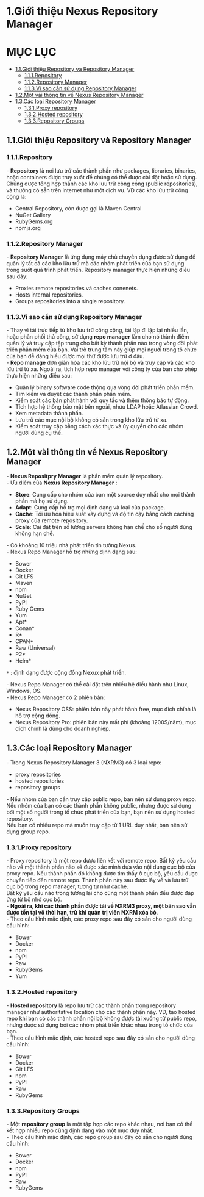 # 1.Giới thiệu Nexus Repository Manager


# MỤC LỤC
  - [1.1.Giới thiệu Repository và Repository Manager](#11giới-thiệu-repository-và-repository-manager)
    - [1.1.1.Repository](#111repository)
    - [1.1.2.Repository Manager](#112repository-manager)
    - [1.1.3.Vì sao cần sử dụng Repository Manager](#113vì-sao-cần-sử-dụng-repository-manager)
  - [1.2.Một vài thông tin về Nexus Repository Manager](#12một-vài-thông-tin-về-nexus-repository-manager)
  - [1.3.Các loại Repository Manager](#13các-loại-repository-manager)
    - [1.3.1.Proxy repository](#131proxy-repository)
    - [1.3.2.Hosted repository](#132hosted-repository)
    - [1.3.3.Repository Groups](#133repository-groups)

## 1.1.Giới thiệu Repository và Repository Manager
### 1.1.1.Repository
\- **Repository** là nơi lưu trữ các thành phần như packages, libraries, binaries, hoặc containers được truy xuất để chúng có thể được cài đặt hoặc sử dụng.  
Chúng được tổng hợp thành các kho lưu trữ công cộng (public repositories), và thường có sẵn trên internet như một dịch vụ. VD các kho lữu trữ công cộng là:  
- Central Repository, còn được gọi là Maven Central
- NuGet Gallery
- RubyGems.org
- npmjs.org

### 1.1.2.Repository Manager
\- **Repository Manager** là ứng dụng máy chủ chuyên dụng được sử dụng để quản lý tất cả các kho lữu trữ mà các nhóm phát triển của bạn sử dụng trong suốt quá trình phát triển. Repository manager thực hiện những điều sau đây:
- Proxies remote repositories và caches conenets.
- Hosts internal repositories.
- Groups repositories into a single repository.

### 1.1.3.Vì sao cần sử dụng Repository Manager
\- Thay vì tải trực tiếp từ kho lưu trữ công cộng, tải lặp đi lặp lại nhiều lần, hoặc phân phối thủ công, sử dụng **repo manager** làm cho nó thành điểm quản lý và truy cập tập trung cho bất kỳ thành phần nào trong vòng đời phát triển phần mềm của bạn. Vai trò trung tâm này giúp mọi người trong tổ chức của bạn dễ dàng hiểu được mọi thứ được lưu trữ ở đâu.  
\- **Repo manage** đơn giản hóa các kho lữu trữ nội bộ và truy cập và các kho lữu trữ từ xa. Ngoài ra, tích hợp repo manager với công ty của bạn cho phép thực hiện những điều sau:
- Quản lý binary software code thông qua vòng đời phát triển phần mềm.
- Tìm kiếm và duyệt các thành phần phần mềm.
- Kiểm soát các bản phát hành với quy tắc và thêm thông báo tự động.
- Tích hợp hệ thống bảo mật bên ngoài, nhưu LDAP hoặc Atlassian Crowd.
- Xem metadata thành phần.
- Lưu trữ các mục nội bộ không có sẵn trong kho lữu trữ từ xa.
- Kiểm soát truy cập bằng cách xác thực và ủy quyền cho các nhóm người dùng cụ thể.

## 1.2.Một vài thông tin về Nexus Repository Manager
\- **Nexus Repositpry Manager** là phần mềm quản lý repository.  
\- Ưu điểm của **Nexus Repository Manager** :  
- **Store**: Cung cấp cho nhóm của bạn một source duy nhất cho mọi thành phần mà họ sử dụng.
- **Adapt**: Cung cấp hỗ trợ mọi định dạng và loại của package.
- **Cache**: Tối ưu hóa hiệu suất xây dựng và độ tin cậy bằng cách caching proxy của remote repository.
- **Scale**: Cài đặt trên số lượng servers không hạn chế  cho số người dùng không hạn chế.

\- Có khoảng 10 triệu nhà phát triển tin tưởng Nexus.  
\- Nexus Repo Manager hỗ trợ những định dạng sau:
- Bower
- Docker
- Git LFS
- Maven
- npm
- NuGet
- PyPI
- Ruby Gems
- Yum
- Apt*
- Conan*
- R*
- CPAN*
- Raw (Universal)
- P2* 
- Helm* 

`*` : định dạng được cộng đồng Nexux phát triển.  

\- Nexus Repo Manager có thể cài đặt trên nhiều hệ điều hành như Linux, Windows, OS.  
\- Nexus Repo Manager có 2 phiên bản:
- Nexus Repository OSS: phiên bản này phát hành free, mục đích chính là hỗ trợ cộng đồng.
- Nexus Repository Pro: phiên bản này mất phí (khoảng 1200$/năm), mục đích chính là dùng cho doanh nghiệp.

## 1.3.Các loại Repository Manager
\- Trong Nexus Repository Manager 3 (NXRM3) có 3 loại repo:
- proxy repositories
- hosted repositories
- repository groups

\- Nếu nhóm của bạn cần truy cập public repo, bạn nên sử dụng proxy repo.  
Nếu nhóm của bạn có các thành phần không public, nhưng được sử dụng bởi một số người trong tổ chức phát triển của bạn, bạn nên sử dụng hosted repository.  
Nếu bạn có nhiều repo mà muốn truy cập từ 1 URL duy nhất, bạn nên sử dụng group repo.  

### 1.3.1.Proxy repository
\- Proxy repository là một repo được liên kết với remote repo. Bất kỳ yêu cầu nào về một thành phần nào sẽ được xác minh dựa vào nội dung cục bộ của proxy repo. Nếu thành phần đó không được tìm thấy ở cục bộ, yêu cầu được chuyển tiếp đến remote repo. Thành phần này sau được lấy về và lưu trữ cục bộ trong repo manager, tương tự như cache.  
Bất kỳ yêu cầu nào trong tương lai cho cùng một thành phần đều được đáp ứng từ bộ nhớ cục bộ.  
\- **Ngoài ra, khi các thành phần được tải về NXRM3 proxy, một bản sao vẫn được tồn tại vô thời hạn, trừ khi quản trị viên NXRM xóa bỏ**.  
\- Theo cấu hình mặc định, các proxy repo sau đây có sẵn cho người dùng cấu hình:  
- Bower
- Docker
- npm
- PyPI
- Raw
- RubyGems
- Yum

### 1.3.2.Hosted repository
\- **Hosted repository** là repo lưu trữ các thành phần trong repository manager như authoritative location cho các thành phần này. VD, tạo hosted repo khi bạn có các thành phần nội bộ không được tải xuống từ public repo, nhưng được sử dụng bởi các nhóm phát triển khác nhau trong tổ chức của bạn.  
\- Theo cấu hình mặc định, các hosted repo sau đây có sẵn cho người dùng cấu hình:  
- Bower
- Docker
- Git LFS
- npm
- PyPI
- Raw
- RubyGems

### 1.3.3.Repository Groups
\- Một **repository group** là một tập hợp các repo khác nhau, nơi bạn có thể kết hợp nhiều repo cùng định dạng vào một mục duy nhất.  
\- Theo cấu hình mặc định, các repo group sau đây có sẵn cho người dùng cấu hình:  
- Bower
- Docker
- npm
- PyPI
- Raw
- RubyGems


